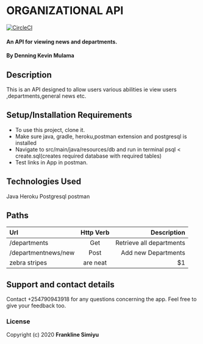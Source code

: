 # ORGANIZATIONAL API
[![CircleCI](https://circleci.com/gh/DENNINGKEVIN/OrganizationalAPI.svg?style=svg)](https://circleci.com/gh/DENNINGKEVIN/OrganizationalAPI)
#### An API for viewing news and departments.
#### By **Denning Kevin Mulama**

## Description
This is an API designed to allow users various abilities ie view users ,departments,general news etc.

## Setup/Installation Requirements
* To use this project, clone it.
* Make sure java, gradle, heroku,postman extension and postgresql is installed
* Navigate to src/main/java/resources/db and run in terminal psql < create.sql(creates required database with required tables)
* Test links in App in postman.
## Technologies Used
Java
Heroku
Postgresql
postman

## Paths
| Url  | Http Verb  | Description |
| :------------ |:---------------:| -----:|
| /departments    | Get | Retrieve all departments |
| /departmentnews/new     | Post        |   Add new Departments |
| zebra stripes | are neat        |    $1 |

## Support and contact details
Contact +254790943918 for any questions concerning the app. Feel free to give your feedback too.
### License


Copyright (c) 2020 **Frankline Simiyu**
